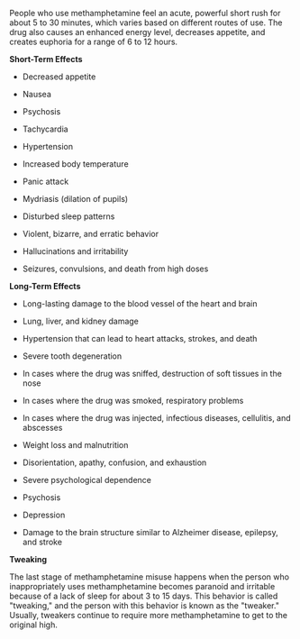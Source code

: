 People who use methamphetamine feel an acute, powerful short rush for about 5 to 30 minutes, which varies based on different routes of use. The drug also causes an enhanced energy level, decreases appetite, and creates euphoria for a range of 6 to 12 hours.

**Short-Term Effects**

- Decreased appetite

- Nausea

- Psychosis

- Tachycardia

- Hypertension

- Increased body temperature

- Panic attack

- Mydriasis (dilation of pupils)

- Disturbed sleep patterns

- Violent, bizarre, and erratic behavior

- Hallucinations and irritability

- Seizures, convulsions, and death from high doses

**Long-Term Effects**

- Long-lasting damage to the blood vessel of the heart and brain

- Lung, liver, and kidney damage

- Hypertension that can lead to heart attacks, strokes, and death

- Severe tooth degeneration

- In cases where the drug was sniffed, destruction of soft tissues in the nose

- In cases where the drug was smoked, respiratory problems

- In cases where the drug was injected, infectious diseases, cellulitis, and abscesses

- Weight loss and malnutrition

- Disorientation, apathy, confusion, and exhaustion

- Severe psychological dependence

- Psychosis

- Depression

- Damage to the brain structure similar to Alzheimer disease, epilepsy, and stroke

**Tweaking**

The last stage of methamphetamine misuse happens when the person who inappropriately uses methamphetamine becomes paranoid and irritable because of a lack of sleep for about 3 to 15 days. This behavior is called "tweaking," and the person with this behavior is known as the "tweaker." Usually, tweakers continue to require more methamphetamine to get to the original high.
